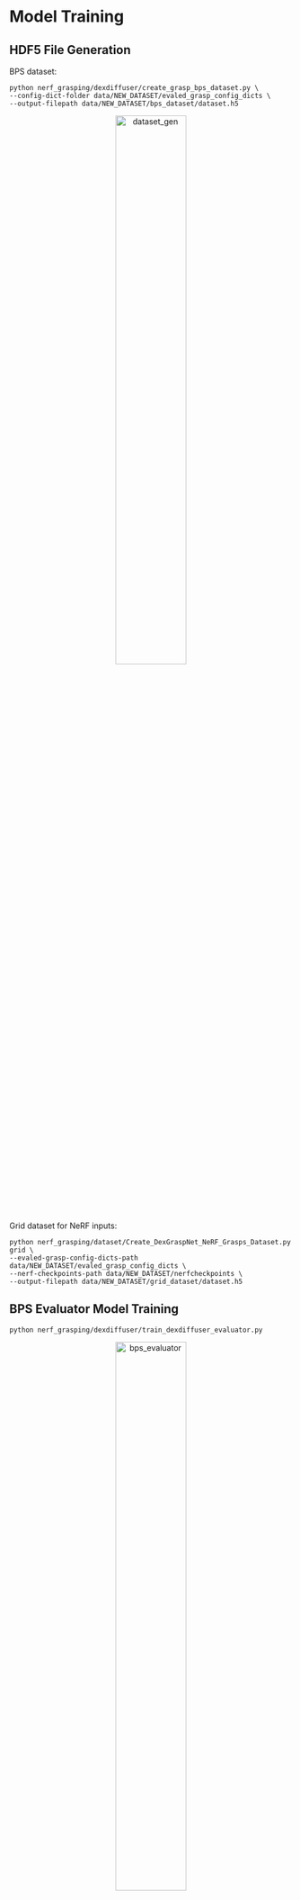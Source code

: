 # Model Training

## HDF5 File Generation

BPS dataset:

```
python nerf_grasping/dexdiffuser/create_grasp_bps_dataset.py \
--config-dict-folder data/NEW_DATASET/evaled_grasp_config_dicts \
--output-filepath data/NEW_DATASET/bps_dataset/dataset.h5
```

<p align="center">
  <img src="https://github.com/tylerlum/get_a_grip_release/assets/26510814/6da75267-280c-4e3a-921b-79b765842ab9" alt="dataset_gen" style="width:50%;">
</p>

Grid dataset for NeRF inputs:

```
python nerf_grasping/dataset/Create_DexGraspNet_NeRF_Grasps_Dataset.py grid \
--evaled-grasp-config-dicts-path data/NEW_DATASET/evaled_grasp_config_dicts \
--nerf-checkpoints-path data/NEW_DATASET/nerfcheckpoints \
--output-filepath data/NEW_DATASET/grid_dataset/dataset.h5
```

## BPS Evaluator Model Training

```
python nerf_grasping/dexdiffuser/train_dexdiffuser_evaluator.py
```

<p align="center">
  <img src="https://github.com/tylerlum/get_a_grip/assets/26510814/ccc2d2fa-7b08-4660-b202-28e0b5a8cee1" alt="bps_evaluator" style="width:50%;">
</p>

## NeRF Evaluator Model Training

```
python nerf_grasping/learned_metric/Train_DexGraspNet_NeRF_Grasp_Metric.py cnn-3d-xyz-global-cnn \
--task-type PASSED_SIMULATION_AND_PENETRATION_THRESHOLD_AND_EVAL \
--train-dataset-filepath data/NEW_DATASET/grid_dataset/dataset.h5 \
--val-dataset-filepath data/NEW_DATASET/grid_dataset/dataset.h5 (TODO) \
--test-dataset-filepath data/NEW_DATASET/grid_dataset/dataset.h5 (TODO) \
--dataloader.batch-size 128 \
--name MY_NERF_EXPERIMENT_NAME \
--training.loss_fn l2 \
--training.save_checkpoint_freq 1
```

<p align="center">
  <img src="https://github.com/tylerlum/get_a_grip/assets/26510814/e958ffdf-44b4-4491-9f3d-aa37ffc20f21" alt="nerf_evaluator" style="width:50%;">
</p>

## BPS Sampler Model Training

```
python nerf_grasping/dexdiffuser/diffusion.py
```

<p align="center">
  <img src="https://github.com/tylerlum/get_a_grip/assets/26510814/782d7a18-8ac6-462d-b434-513387494fe2" alt="bps_sampler" style="width:30%;">
</p>
